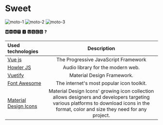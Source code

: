 # Sweet
![moto-1](https://user-images.githubusercontent.com/56195913/131637855-573ae99a-e8ef-4a29-a558-893a28c62c61.png)
![moto-2](https://user-images.githubusercontent.com/56195913/131637868-ed5f827a-be2b-4268-bc21-277bb667e481.png)
![moto-3](https://user-images.githubusercontent.com/56195913/131637877-5f3e874c-7d0f-4602-a64b-6b28e642db71.png)

🆆🅷🅰🆃 🅸 🆄🆂🅴🅳 ❓

Used technologies | Description |
:---|:-------------:
[Vue js](https://ru.vuejs.org) | The Progressive JavaScript Framework
[Howler JS](https://howlerjs.com/) | Audio library for the modern web.
[Vuetify](https://vuetifyjs.com/en/) | Material Design Framework.
[Font Awesome](https://fontawesome.com/) | The internet's most popular icon toolkit.
[Material Design Icons](https://materialdesignicons.com/) | Material Design Icons' growing icon collection allows designers and developers targeting various platforms to download icons in the format, color and size they need for any project.

